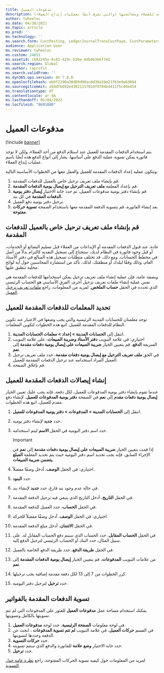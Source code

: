 ```yaml
---
title: مدفوعات العميل
description: يوضح هذا الموضوع كيفية إعداد الدفعات المقدمة للعملاء ومعالجتها (والتي تعرف أيضًا بعمليات إيداع العملاء).
author: twheeloc
ms.date: 04/30/2021
ms.topic: article
ms.prod: ''
ms.technology: ''
ms.search.form: CustPosting, LedgerJournalTransCustPaym, CustParameters
audience: Application User
ms.reviewer: twheeloc
ms.custom: 24651
ms.assetid: cb82245e-8c02-429c-b36e-8db0e3e6f7e5
ms.search.region: Global
ms.author: raprofit
ms.search.validFrom: ''
ms.dyn365.ops.version: AX 7.0.0
ms.openlocfilehash: eb0f2290a38d89d90ac0d30a59e21fb3e9a6d894
ms.sourcegitcommit: a58dfb892e43921157014f0784bd411f5c40e454
ms.translationtype: HT
ms.contentlocale: ar-SA
ms.lasthandoff: 05/04/2022
ms.locfileid: "8691880"
---
```

# <a name="customer-prepayments"></a>مدفوعات العميل

[!include [banner](../includes/banner.md)]

يتم استخدام الدفعات المقدمة للعميل عند استلام الدفع من أحد العملاء، ولكن لا توجد فاتورة يمكن تسوية عملية الدفع على أساسها. يشار إلى أنواع الدفع هذه أيضًا باسم عمليات إيداع العملاء.

وتتكون عملية إعداد الدفعات المقدمة للعميل والعمل معها من الخطوات الأساسية التالية.

1. قم بإنشاء ملف تعريف ترحيل خاص بالعميل للدفعات المقدمة.
2. قم بإعداد المعلمة **ملف تعريف الترحيل مع إيصال يومية الدفعات المقدمة**.
3. قم بإنشاء دفتر يومية مدفوعات العميل، ثم حدد خانة الاختيار **إيصال دفتر يومية الدفعات المقدمة** في كل بند.
4. ترحيل دفتر يومية دفع العميل.
5. بعد إنشاء الفاتورة، قم بتسوية الدفعة المقدمة معها باستخدام الصفحة **تسوية حركات مفتوحة**.

## <a name="create-a-customer-posting-profile-for-prepayments"></a>قم بإنشاء ملف تعريف ترحيل خاص بالعميل للدفعات المقدمة

عادة، عند قبول الدفعات المقدمة أو الإيداعات من العملاء قبل تسليم البضائع أو الخدمات، أو قبل وجود فاتورة في النظام لديك، ستحتاج إلى تسجيل النقدية كالتزام بدلاً من أصل في مخطط الحسابات. ومع ذلك، قد تختلف متطلبات تسجيل هذه المبالغ في دفتر الأستاذ العام، وذلك وفقًا لبلدك أو منطقتك. لذلك، تأكد من استشارة المحاسبين حول أية لوائح محلية تنطبق عليها.

وبصفة عامة، فإن عملية إنشاء ملف تعريف ترحيل يمكن استخدامها للدفعات المقدمة هي نفس عملية إنشاء ملفات تعريف ترحيل أخرى. الفرق الأساسي هو الحساب الرئيسي الذي تحدده في الحقل **حساب الملخص**. لمزيد من المعلومات، راجع [ملفات تعريف ترحيل العميل](customer-posting-profiles.md).

## <a name="define-parameters-for-customer-prepayments"></a>تحديد المعلمات للدفعات المقدمة للعميل

توجد معلمتان للحسابات المدينة الرئيسية والتي يجب وضعها في الاعتبار عند تكوين النظام للدفعات المقدمة للعميل. اتبع هذه الخطوات لتكوين المعلمات.

1. انتقل إلى **الحسابات المدينة \> إعداد \> معلمات الحسابات المدينة**.
2. اختياري: في علامة التبويب **دفتر الأستاذ وضريبة المبيعات**، على علامة التبويب السريعة **الدفع**، قم بتعيين الخيار **ضريبة المبيعات على إيصال يومية دفعات مقدمة** إلى **نعم**.
3. في الحق **ملف تعريف الترحيل مع إيصال يومية دفعات مقدمة**، حدد ملف تعريف ترحيل العميل المراد استخدامه عند ترحيل الدفعات المقدمة للعميل.
4. قم بإغلاق الصفحة.

## <a name="create-customer-prepayment-vouchers"></a>إنشاء إيصالات الدفعات المقدمة للعميل

عندما تقوم بإنشاء دفتر يومية المدفوعات للعميل، لكل دفعة، فإنه يجب عليك تعيين الخيار **إيصال يومية دفعات مقدم** إلى **نعم** في الصفحة **دفتر يومية المدفوعات للعميل**. لإنشاء دفع مقدم للعميل، اتبع هذه الخطوات.

1. انتقل إلى **الحسابات المدينة \> المدفوعات \> دفتر يومية المدفوعات للعميل**.
2. حدد **جديد** لإنشاء دفتر يومية.
3. حدد اسم دفتر اليومية في الحقل **الاسم** ليتم استخدامه.

    > [!IMPORTANT]
    > إذا قمت بتعيين الخيار **ضريبة المبيعات على إيصال يومية دفعات مقدمة** إلى **نعم** في الإجراء السابق، فإنه يجب تحديد اسم دفتر اليومية حيث يتم تحديد المعلمة **المبلغ يتضمن ضريبة المبيعات**. 

4. اختياري: في الحقل **الوصف**، أدخل وصفًا مفصلاً.
5. حدد **البنود**.
6. في حالة عدم وجود بند فارغ، حدد **جديد** لإنشاء بند.
7. في الحقل **التاريخ**، أدخل التاريخ الذي ينبغي فيه ترحيل الدفعة المقدمة.
8. في الحقل **الحساب**، حدد العميل للدفعة المقدمة.
9. اختياري: في الحقل **الوصف**، أدخل وصفًا مفصلاً للحركة.
10. في الحقل **الائتمان**، أدخل مبلغ الدفعة المقدمة.
11. في الحقل **الحساب المقابل**، حدد الحساب الذي سيتم دفع الحساب المقابل له. على سبيل المثال، حدد البنك أو الحساب الرئيسي لترحيل الدفع إليه.
12. في الحقل **طريقة الدفع**، حدد طريقة الدفع الخاصة بالعميل.
13. من علامات التبويب **المدفوعات**، قم بتعيين الخيار **إيصال يومية الدفعات المقدمة**  إلى **نعم**.
14. كرر الخطوات من 7 إلى 13 لكل دفعة مقدمة إضافية يجب ترحيلها.
15. حدد **ترحيل** لترحيل دفتر اليومية.

## <a name="settle-prepayments-with-invoices"></a>تسوية الدفعات المقدمة بالفواتير

يمكنك استخدام مساحة عمل **مدفوعات العميل** للعثور على المدفوعات التي لم تتم تسويتها بالكامل وتسويتها.

1. في لوحة معلومات **الصفحة الرئيسية**، حدد لوحة **مدفوعات العميل**.
2. في القسم **حركات العميل**، في علامة التبويب **لم تتم تسوية المدفوعات** ، ابحث عن الدفعة وحددها لتسويتها.
3. حدد **حركات التسوية**.
4. حدد خانة الاختيار **وضع علامة** للفاتورة والدفع الذي ستتم تسويته.
5. حدد **ترحيل**.

لمزيد من المعلومات حول كيفية تسوية الحركات المفتوحة، راجع [نظرة عامة حول التسوية](/dynamics365/finance/cash-bank-management/settlement-overview).

